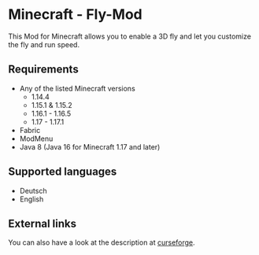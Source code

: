 # Minecraft - Fly-Mod
This Mod for Minecraft allows you to enable a 3D fly and let you customize the fly and run speed.

## Requirements
* Any of the listed Minecraft versions
    * 1.14.4
    * 1.15.1 & 1.15.2
    * 1.16.1 - 1.16.5
    * 1.17 - 1.17.1
* Fabric
* ModMenu
* Java 8 (Java 16 for Minecraft 1.17 and later)

## Supported languages
* Deutsch
* English

## External links
You can also have a look at the description at [curseforge](https://www.curseforge.com/minecraft/mc-mods/fly-mod-3d "Show the Mod on curseforge").
